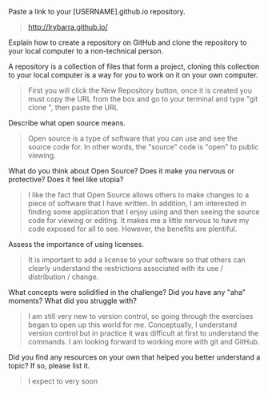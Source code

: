 Paste a link to your [USERNAME].github.io repository.
> http://lrybarra.github.io/

Explain how to create a repository on GitHub and clone the repository to your local computer to a non-technical person.

A repository is a collection of files that form a project, cloning this collection to your local computer is a way for you to work on it on your own computer.
> First you will click the New Repository button, once it is created you must copy the URL from the box and go to your terminal and type "git clone ", 
then paste the URL 

Describe what open source means.
> Open source is a type of software that you can use and see the source code for. In other words, the "source" code is "open" to public viewing.

What do you think about Open Source? Does it make you nervous or protective? Does it feel like utopia?
> I like the fact that Open Source allows others to make changes to a piece of software that I have written. In addition, I am interested in finding some 
application that I enjoy using and then seeing the source code for viewing or editing. It makes me a little nervous to have my code exposed for all to see.
However, the benefits are plentiful.

Assess the importance of using licenses.
> It is important to add a license to your software so that others can clearly understand the restrictions associated with its use / distribution / change.

What concepts were solidified in the challenge? Did you have any "aha" moments? What did you struggle with?
> I am still very new to version control, so going through the exercises began to open up this world for me. Conceptually, I understand version control but in
practice it was difficult at first to understand the commands. I am looking forward to working more with git and GitHub.

Did you find any resources on your own that helped you better understand a topic? If so, please list it.
> I expect to very soon